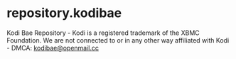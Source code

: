 # repository.kodibae
Kodi Bae Repository - Kodi is a registered trademark of the XBMC Foundation. We are not connected to or in any other way affiliated with Kodi - DMCA: kodibae@openmail.cc
